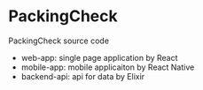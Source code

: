 # PackingCheck
PackingCheck source code
 - web-app: single page application by React
 - mobile-app: mobile applicaiton by React Native
 - backend-api: api for data by Elixir
